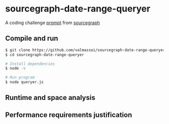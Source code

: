 # sourcegraph-date-range-queryer

A coding challenge [prompt](./prompt/README.md) from [sourcegraph](https://github.com/sourcegraph)

## Compile and run
```bash
$ git clone https://github.com/valmassoi/sourcegraph-date-range-queryer sourcegraph-date-range-queryer
$ cd sourcegraph-date-range-queryer

# Install dependencies
$ node -v

# Run program
$ node queryer.js
```

## Runtime and space analysis

## Performance requirements justification
